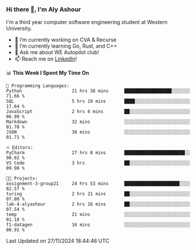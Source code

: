 ### Hi there 👋, I'm Aly Ashour
I'm a third year computer software engineering student at Western University.

- 🔭 I’m currently working on CVA & Recurse
- 🌱 I’m currently learning Go, Rust, and C++
- 💬 Ask me about WE Autopilot club!
- 📫 Reach me on [LinkedIn](https://www.linkedin.com/in/alymashour/)!
  
<!--START_SECTION:waka-->
📊 **This Week I Spent My Time On** 

```text
💬 Programming Languages: 
Python                   21 hrs 36 mins      ██████████████████░░░░░░░   71.66 % 
SQL                      5 hrs 19 mins       ████░░░░░░░░░░░░░░░░░░░░░   17.64 % 
JavaScript               2 hrs 6 mins        ██░░░░░░░░░░░░░░░░░░░░░░░   06.99 % 
Markdown                 32 mins             ░░░░░░░░░░░░░░░░░░░░░░░░░   01.78 % 
JSON                     30 mins             ░░░░░░░░░░░░░░░░░░░░░░░░░   01.71 % 

🔥 Editors: 
PyCharm                  27 hrs 8 mins       ███████████████████████░░   90.02 % 
VS Code                  3 hrs               ██░░░░░░░░░░░░░░░░░░░░░░░   09.98 % 

🐱‍💻 Projects: 
assignment-3-group21     24 hrs 53 mins      █████████████████████░░░░   82.57 % 
turing                   2 hrs 21 mins       ██░░░░░░░░░░░░░░░░░░░░░░░   07.80 % 
lab-4-alyashour          2 hrs 16 mins       ██░░░░░░░░░░░░░░░░░░░░░░░   07.54 % 
temp                     21 mins             ░░░░░░░░░░░░░░░░░░░░░░░░░   01.18 % 
f1-datagen               16 mins             ░░░░░░░░░░░░░░░░░░░░░░░░░   00.91 % 
```


 Last Updated on 27/11/2024 18:44:46 UTC
<!--END_SECTION:waka-->

